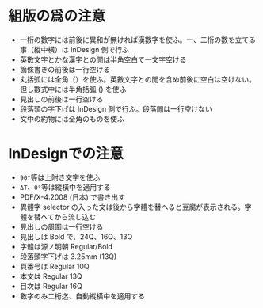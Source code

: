 # 組版の爲の注意

- 一桁の數字には前後に異和が無ければ漢數字を使ふ。一、二桁の數を立てる事（縱中橫）は InDesign 側で行ふ
- 英數文󠄁字とかな漢字との閒󠄁は半角空白で一文󠄁字空ける
- 箇條書きの前後は一行空ける
- 丸括弧には全角（）を使ふ。英數文󠄁字との閒󠄁を含め前後に空白は空けない。但し數式中には半角括弧 () を使ふ
- 見出しの前後は一行空ける
- 段落頭の字下げは InDesign 側で行ふ。段落閒󠄁は一行空けない
- 文󠄁中の約物には全角のものを使ふ

# InDesignでの注意

- `90°`等は上附き文󠄁字を使ふ
- `ΔT`、`0°`等は縱橫中を適用する
- PDF/X-4:2008 (日本) で書き出す
- 異體字 selector の入った文󠄁は後から字體を替へると豆腐が表示される。字體を替へてから流し込む
- 見出しの周圍は一行空ける
- 見出しは Bold で、24Q、16Q、13Q
- 字體は源ノ明󠄁朝 Regular/Bold
- 段落頭字下げは 3.25mm (13Q)
- 頁番号は Regular 10Q
- 本文󠄁は Regular 13Q
- 目次󠄁は Regular 16Q
- 數字のみ二桁迄、自動縱橫中を適用する
